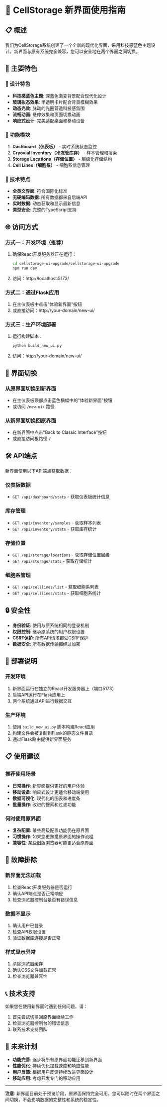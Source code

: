 # 🎨 CellStorage 新界面使用指南

## 📋 概述

我们为CellStorage系统创建了一个全新的现代化界面，采用科技感蓝色主题设计。新界面与原有系统完全兼容，您可以安全地在两个界面之间切换。

## 🚀 主要特色

### 🎨 设计特色
- **科技感蓝色主题**: 深蓝色渐变背景配合现代化设计
- **玻璃拟态效果**: 半透明卡片配合背景模糊效果
- **动态光效**: 脉动的光圈营造科技感氛围
- **流畅动画**: 悬停效果和页面切换动画
- **响应式设计**: 完美适配桌面和移动设备

### 📱 功能模块
1. **Dashboard（仪表板）** - 实时系统状态监控
2. **Cryovial Inventory（冷冻管库存）** - 样本管理和搜索
3. **Storage Locations（存储位置）** - 层级化存储结构
4. **Cell Lines（细胞系）** - 细胞系信息管理

### 🔧 技术特点
- **全英文界面**: 符合国际化标准
- **无硬编码数据**: 所有数据都来自后端API
- **实时数据**: 动态获取和显示最新信息
- **类型安全**: 完整的TypeScript支持

## 🌐 访问方式

### 方式一：开发环境（推荐）
1. 确保React开发服务器正在运行：
   ```bash
   cd cellstorage-ui-upgrade/cellstorage-ui-upgrade
   npm run dev
   ```
2. 访问：http://localhost:5173/

### 方式二：通过Flask应用
1. 在主仪表板中点击"体验新界面"按钮
2. 或直接访问：http://your-domain/new-ui/

### 方式三：生产环境部署
1. 运行构建脚本：
   ```bash
   python build_new_ui.py
   ```
2. 访问：http://your-domain/new-ui/

## 🔄 界面切换

### 从原界面切换到新界面
- 在主仪表板顶部点击蓝色横幅中的"体验新界面"按钮
- 或访问 `/new-ui/` 路径

### 从新界面切换回原界面
- 在新界面中点击"Back to Classic Interface"按钮
- 或直接访问根路径 `/`

## 🛠️ API端点

新界面使用以下API端点获取数据：

### 仪表板数据
- `GET /api/dashboard/stats` - 获取仪表板统计信息

### 库存管理
- `GET /api/inventory/samples` - 获取样本列表
- `GET /api/inventory/stats` - 获取库存统计

### 存储位置
- `GET /api/storage/locations` - 获取存储位置层级
- `GET /api/storage/stats` - 获取存储统计

### 细胞系管理
- `GET /api/celllines/list` - 获取细胞系列表
- `GET /api/celllines/stats` - 获取细胞系统计

## 🔒 安全性

- **身份验证**: 使用与原系统相同的登录机制
- **权限控制**: 继承原系统的用户权限设置
- **CSRF保护**: 所有API请求都受CSRF保护
- **数据安全**: 所有数据传输都经过加密

## 🚀 部署说明

### 开发环境
1. 新界面运行在独立的React开发服务器上（端口5173）
2. 后端API运行在Flask应用上
3. 两个系统通过API进行数据交互

### 生产环境
1. 使用 `build_new_ui.py` 脚本构建React应用
2. 构建文件会被复制到Flask的静态文件目录
3. 通过Flask路由提供新界面服务

## 📋 使用建议

### 推荐使用场景
- **日常操作**: 新界面提供更好的用户体验
- **移动设备**: 响应式设计更适合移动端使用
- **数据可视化**: 现代化的图表和进度条
- **批量操作**: 改进的搜索和过滤功能

### 何时使用原界面
- **复杂配置**: 某些高级配置功能仍在原界面
- **习惯操作**: 如果您更熟悉原界面的操作流程
- **兼容性**: 某些旧版浏览器可能更适合原界面

## 🐛 故障排除

### 新界面无法加载
1. 检查React开发服务器是否运行
2. 确认API端点是否正常响应
3. 检查浏览器控制台是否有错误信息

### 数据不显示
1. 确认用户已登录
2. 检查API权限设置
3. 验证数据库连接是否正常

### 样式显示异常
1. 清除浏览器缓存
2. 确认CSS文件加载正常
3. 检查浏览器兼容性

## 📞 技术支持

如果您在使用新界面时遇到任何问题，请：

1. 首先尝试切换回原界面继续工作
2. 检查浏览器控制台的错误信息
3. 联系技术支持团队

## 🔮 未来计划

- **功能完善**: 逐步将所有原界面功能迁移到新界面
- **性能优化**: 持续优化加载速度和响应性能
- **用户反馈**: 根据用户反馈持续改进界面设计
- **移动应用**: 考虑开发专门的移动应用

---

**注意**: 新界面目前处于预览阶段，原界面保持完全可用。您可以随时在两个界面之间切换，不会影响数据的完整性和系统的稳定性。